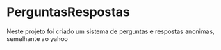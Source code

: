 # PerguntasRespostas
 Neste projeto foi criado um sistema de perguntas e respostas anonimas, semelhante ao yahoo
